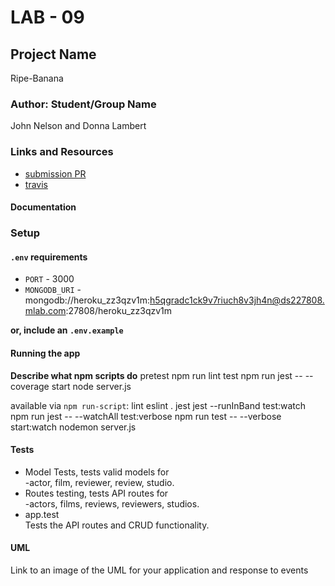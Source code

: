 # LAB - 09

## Project Name
Ripe-Banana

### Author: Student/Group Name
John Nelson and Donna Lambert

### Links and Resources
* [submission PR](https://github.com/ripe-banana-lab09/movies/pull/1)
* [travis]()


#### Documentation
<!-- * [api docs](http://xyz.com) (API servers) -->


### Setup
#### `.env` requirements
* `PORT` - 3000
* `MONGODB_URI` - mongodb://heroku_zz3qzv1m:h5qgradc1ck9v7riuch8v3jh4n@ds227808.mlab.com:27808/heroku_zz3qzv1m

**or, include an `.env.example`**

#### Running the app

**Describe what npm scripts do**
  pretest
    npm run lint
  test
    npm run jest -- --coverage
  start
    node server.js

available via `npm run-script`:
  lint
    eslint .
  jest
    jest --runInBand
  test:watch
    npm run jest -- --watchAll
  test:verbose
    npm run test -- --verbose
  start:watch
    nodemon server.js
  
#### Tests
* Model Tests, tests valid models for  
	-actor, film, reviewer, review, studio.
* Routes testing, tests API routes for  
  -actors, films, reviews, reviewers, studios. 
* app.test  
  Tests the API routes and CRUD functionality.

#### UML
Link to an image of the UML for your application and response to events

